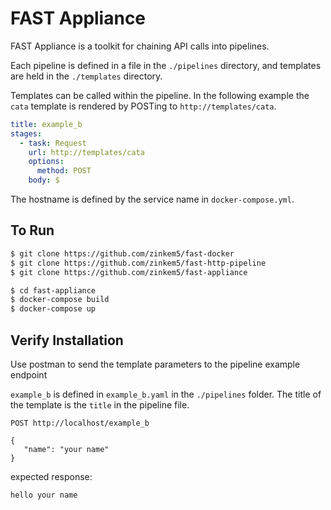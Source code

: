 # FAST Appliance

FAST Appliance is a toolkit for chaining API calls into pipelines.


Each pipeline is defined in a file in the `./pipelines` directory, and templates
are held in the `./templates` directory.

Templates can be called within the pipeline. In the following example the `cata`
template is rendered by POSTing to `http://templates/cata`.

```yaml
title: example_b
stages:
  - task: Request
    url: http://templates/cata
    options:
      method: POST
    body: $
```
The hostname is defined by the service name in `docker-compose.yml`.

## To Run

```bash
$ git clone https://github.com/zinkem5/fast-docker
$ git clone https://github.com/zinkem5/fast-http-pipeline
$ git clone https://github.com/zinkem5/fast-appliance

$ cd fast-appliance
$ docker-compose build
$ docker-compose up
```

## Verify Installation

Use postman to send the template parameters to the pipeline example endpoint

`example_b` is defined in `example_b.yaml` in the `./pipelines` folder.
The title of the template is the `title` in the pipeline file.

```
POST http://localhost/example_b

{
   "name": "your name"
}
```

expected response:

```
hello your name
```
